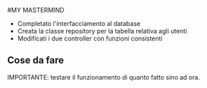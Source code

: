 #MY MASTERMIND

- Completato l'interfacciamento al database
- Creata la classe repository per la tabella relativa agli utenti
- Modificati i due controller con funzioni consistenti

## Cose da fare

IMPORTANTE: testare il funzionamento di quanto fatto sino ad ora.